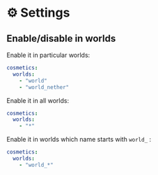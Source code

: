 # ⚙ Settings

## Enable/disable in worlds

Enable it in particular worlds:

```yml
cosmetics:
  worlds:
    - "world"
    - "world_nether"
```

Enable it in all worlds:

```yml
cosmetics:
  worlds:
    - "*"
```

Enable it in worlds which name starts with `world_` :

```yml
cosmetics:
  worlds:
    - "world_*"
```
